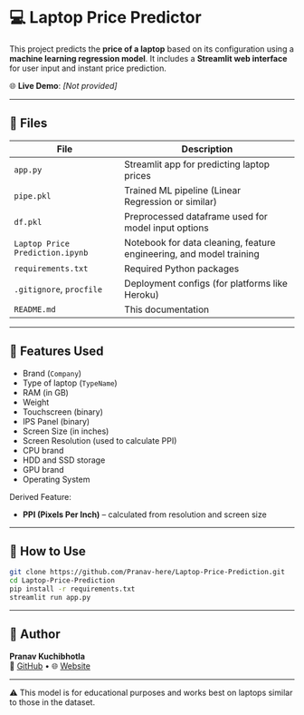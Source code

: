 # 💻 Laptop Price Predictor

This project predicts the **price of a laptop** based on its configuration using a **machine learning regression model**. It includes a **Streamlit web interface** for user input and instant price prediction.

🌐 **Live Demo**: *[Not provided]*

---

## 📂 Files

| File | Description |
|------|-------------|
| `app.py` | Streamlit app for predicting laptop prices |
| `pipe.pkl` | Trained ML pipeline (Linear Regression or similar) |
| `df.pkl` | Preprocessed dataframe used for model input options |
| `Laptop Price Prediction.ipynb` | Notebook for data cleaning, feature engineering, and model training |
| `requirements.txt` | Required Python packages |
| `.gitignore`, `procfile` | Deployment configs (for platforms like Heroku) |
| `README.md` | This documentation |

---

## 🧠 Features Used

- Brand (`Company`)
- Type of laptop (`TypeName`)
- RAM (in GB)
- Weight
- Touchscreen (binary)
- IPS Panel (binary)
- Screen Size (in inches)
- Screen Resolution (used to calculate PPI)
- CPU brand
- HDD and SSD storage
- GPU brand
- Operating System

Derived Feature:
- **PPI (Pixels Per Inch)** – calculated from resolution and screen size

---

## 🚀 How to Use

```bash
git clone https://github.com/Pranav-here/Laptop-Price-Prediction.git
cd Laptop-Price-Prediction
pip install -r requirements.txt
streamlit run app.py
```

---

## 📌 Author

**Pranav Kuchibhotla**  
🔗 [GitHub](https://github.com/Pranav-here) • 🌐 [Website](https://pranavkuchibhotla.vercel.app)

---

⚠️ This model is for educational purposes and works best on laptops similar to those in the dataset.